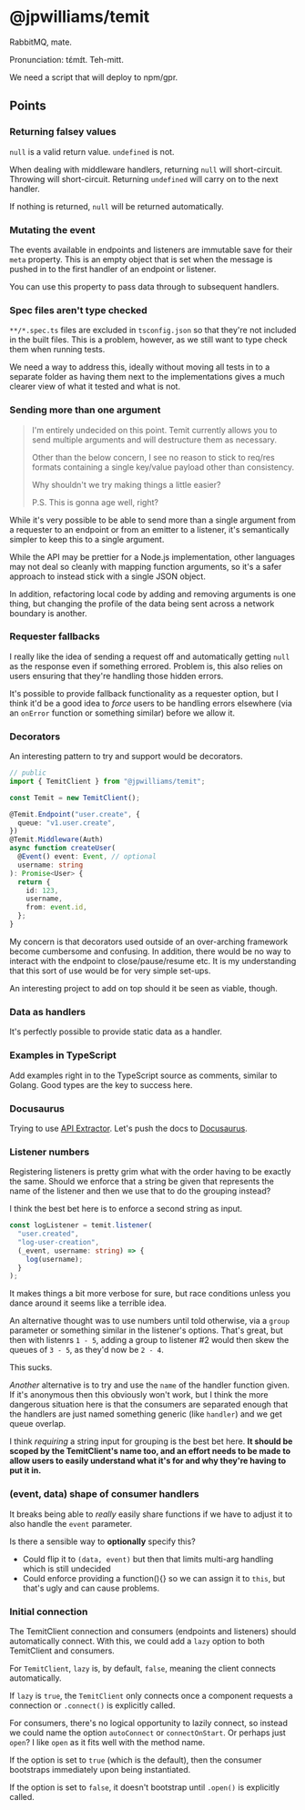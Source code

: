 # @jpwilliams/temit

RabbitMQ, mate.

Pronunciation: tɛ́mɪ́t. Teh-mitt.

We need a script that will deploy to npm/gpr.

## Points

### Returning falsey values

`null` is a valid return value. `undefined` is not.

When dealing with middleware handlers, returning `null` will short-circuit. Throwing will short-circuit. Returning `undefined` will carry on to the next handler.

If nothing is returned, `null` will be returned automatically.

### Mutating the event

The events available in endpoints and listeners are immutable save for their `meta` property. This is an empty object that is set when the message is pushed in to the first handler of an endpoint or listener.

You can use this property to pass data through to subsequent handlers.

### Spec files aren't type checked

`**/*.spec.ts` files are excluded in `tsconfig.json` so that they're not included in the built files. This is a problem, however, as we still want to type check them when running tests.

We need a way to address this, ideally without moving all tests in to a separate folder as having them next to the implementations gives a much clearer view of what it tested and what is not.

### Sending more than one argument

> I'm entirely undecided on this point. Temit currently allows you to send multiple arguments and will destructure them as necessary.
>
> Other than the below concern, I see no reason to stick to req/res formats containing a single key/value payload other than consistency.
>
> Why shouldn't we try making things a little easier?
>
> P.S. This is gonna age well, right?

While it's very possible to be able to send more than a single argument from a requester to an endpoint or from an emitter to a listener, it's semantically simpler to keep this to a single argument.

While the API may be prettier for a Node.js implementation, other languages may not deal so cleanly with mapping function arguments, so it's a safer approach to instead stick with a single JSON object.

In addition, refactoring local code by adding and removing arguments is one thing, but changing the profile of the data being sent across a network boundary is another.

### Requester fallbacks

I really like the idea of sending a request off and automatically getting `null` as the response even if something errored. Problem is, this also relies on users ensuring that they're handling those hidden errors.

It's possible to provide fallback functionality as a requester option, but I think it'd be a good idea to _force_ users to be handling errors elsewhere (via an `onError` function or something similar) before we allow it.

### Decorators

An interesting pattern to try and support would be decorators.

```ts
// public
import { TemitClient } from "@jpwilliams/temit";

const Temit = new TemitClient();

@Temit.Endpoint("user.create", {
  queue: "v1.user.create",
})
@Temit.Middleware(Auth)
async function createUser(
  @Event() event: Event, // optional
  username: string
): Promise<User> {
  return {
    id: 123,
    username,
    from: event.id,
  };
}
```

My concern is that decorators used outside of an over-arching framework become cumbersome and confusing. In addition, there would be no way to interact with the endpoint to close/pause/resume etc. It is my understanding that this sort of use would be for very simple set-ups.

An interesting project to add on top should it be seen as viable, though.

### Data as handlers

It's perfectly possible to provide static data as a handler.

### Examples in TypeScript

Add examples right in to the TypeScript source as comments, similar to Golang. Good types are the key to success here.

### Docusaurus

Trying to use [API Extractor](https://api-extractor.com/). Let's push the docs to [Docusaurus](https://docusaurus.io).

### Listener numbers

Registering listeners is pretty grim what with the order having to be exactly the same. Should we enforce that a string be given that represents the name of the listener and then we use that to do the grouping instead?

I think the best bet here is to enforce a second string as input.

```typescript
const logListener = temit.listener(
  "user.created",
  "log-user-creation",
  (_event, username: string) => {
    log(username);
  }
);
```

It makes things a bit more verbose for sure, but race conditions unless you dance around it seems like a terrible idea.

An alternative thought was to use numbers until told otherwise, via a `group` parameter or something similar in the listener's options. That's great, but then with listenrs `1 - 5`, adding a group to listener #2 would then skew the queues of `3 - 5`, as they'd now be `2 - 4`.

This sucks.

_Another_ alternative is to try and use the `name` of the handler function given. If it's anonymous then this obviously won't work, but I think the more dangerous situation here is that the consumers are separated enough that the handlers are just named something generic (like `handler`) and we get queue overlap.

I think _requiring_ a string input for grouping is the best bet here. **It should be scoped by the TemitClient's name too, and an effort needs to be made to allow users to easily understand what it's for and why they're having to put it in.**

### (event, data) shape of consumer handlers

It breaks being able to _really_ easily share functions if we have to adjust it to also handle the `event` parameter.

Is there a sensible way to **optionally** specify this?

- Could flip it to `(data, event)` but then that limits multi-arg handling which is still undecided
- Could enforce providing a function(){} so we can assign it to `this`, but that's ugly and can cause problems.

### Initial connection

The TemitClient connection and consumers (endpoints and listeners) should automatically connect. With this, we could add a `lazy` option to both TemitClient and consumers.

For `TemitClient`, `lazy` is, by default, `false`, meaning the client connects automatically.

If `lazy` is `true`, the `TemitClient` only connects once a component requests a connection or `.connect()` is explicitly called.

For consumers, there's no logical opportunity to lazily connect, so instead we could name the option `autoConnect` or `connectOnStart`. Or perhaps just `open`? I like `open` as it fits well with the method name.

If the option is set to `true` (which is the default), then the consumer bootstraps immediately upon being instantiated.

If the option is set to `false`, it doesn't bootstrap until `.open()` is explicitly called.
